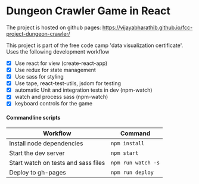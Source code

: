 # Dungeon Crawler Game in React

The project is hosted on github pages: https://vijayabharathib.github.io/fcc-project-dungeon-crawler/

This project is part of the free code camp 'data visualization certificate'. Uses the following development workflow

- [x] Use react for view (create-react-app)
- [x] Use redux for state management
- [x] Use sass for styling
- [x] Use tape, react-test-utils, jsdom for testing
- [x] automatic Unit and integration tests in dev (npm-watch)
- [x] watch and process sass (npm-watch)
- [x] keyboard controls for the game

#### Commandline scripts
Workflow | Command
-------|--------
Install node dependencies | `npm install`
Start the dev server | `npm start`
Start watch on tests and sass files | `npm run watch -s`
Deploy to gh-pages | `npm run deploy`
